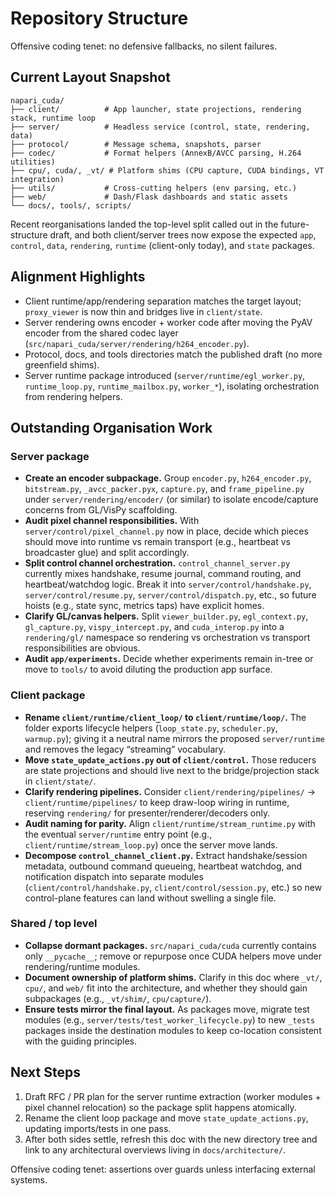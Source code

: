 # Repository Structure

Offensive coding tenet: no defensive fallbacks, no silent failures.

## Current Layout Snapshot

```
napari_cuda/
├── client/          # App launcher, state projections, rendering stack, runtime loop
├── server/          # Headless service (control, state, rendering, data)
├── protocol/        # Message schema, snapshots, parser
├── codec/           # Format helpers (AnnexB/AVCC parsing, H.264 utilities)
├── cpu/, cuda/, _vt/ # Platform shims (CPU capture, CUDA bindings, VT integration)
├── utils/           # Cross-cutting helpers (env parsing, etc.)
├── web/             # Dash/Flask dashboards and static assets
└── docs/, tools/, scripts/
```

Recent reorganisations landed the top-level split called out in the future-structure draft, and both client/server trees now expose the expected `app`, `control`, `data`, `rendering`, `runtime` (client-only today), and `state` packages.

## Alignment Highlights

- Client runtime/app/rendering separation matches the target layout; `proxy_viewer` is now thin and bridges live in `client/state`.
- Server rendering owns encoder + worker code after moving the PyAV encoder from the shared codec layer (`src/napari_cuda/server/rendering/h264_encoder.py`).
- Protocol, docs, and tools directories match the published draft (no more greenfield shims).
- Server runtime package introduced (`server/runtime/egl_worker.py`, `runtime_loop.py`, `runtime_mailbox.py`, `worker_*`), isolating orchestration from rendering helpers.

## Outstanding Organisation Work

### Server package

- **Create an encoder subpackage.** Group `encoder.py`, `h264_encoder.py`, `bitstream.py`, `_avcc_packer.pyx`, `capture.py`, and `frame_pipeline.py` under `server/rendering/encoder/` (or similar) to isolate encode/capture concerns from GL/VisPy scaffolding.
- **Audit pixel channel responsibilities.** With `server/control/pixel_channel.py` now in place, decide which pieces should move into runtime vs remain transport (e.g., heartbeat vs broadcaster glue) and split accordingly.
- **Split control channel orchestration.** `control_channel_server.py` currently mixes handshake, resume journal, command routing, and heartbeat/watchdog logic. Break it into `server/control/handshake.py`, `server/control/resume.py`, `server/control/dispatch.py`, etc., so future hoists (e.g., state sync, metrics taps) have explicit homes.
- **Clarify GL/canvas helpers.** Split `viewer_builder.py`, `egl_context.py`, `gl_capture.py`, `vispy_intercept.py`, and `cuda_interop.py` into a `rendering/gl/` namespace so rendering vs orchestration vs transport responsibilities are obvious.
- **Audit `app/experiments`.** Decide whether experiments remain in-tree or move to `tools/` to avoid diluting the production app surface.

### Client package

- **Rename `client/runtime/client_loop/` to `client/runtime/loop/`.** The folder exports lifecycle helpers (`loop_state.py`, `scheduler.py`, `warmup.py`); giving it a neutral name mirrors the proposed `server/runtime` and removes the legacy “streaming” vocabulary.
- **Move `state_update_actions.py` out of `client/control`.** Those reducers are state projections and should live next to the bridge/projection stack in `client/state/`.
- **Clarify rendering pipelines.** Consider `client/rendering/pipelines/` → `client/runtime/pipelines/` to keep draw-loop wiring in runtime, reserving `rendering/` for presenter/renderer/decoders only.
- **Audit naming for parity.** Align `client/runtime/stream_runtime.py` with the eventual `server/runtime` entry point (e.g., `client/runtime/stream_loop.py`) once the server move lands.
- **Decompose `control_channel_client.py`.** Extract handshake/session metadata, outbound command queueing, heartbeat watchdog, and notification dispatch into separate modules (`client/control/handshake.py`, `client/control/session.py`, etc.) so new control-plane features can land without swelling a single file.

### Shared / top level

- **Collapse dormant packages.** `src/napari_cuda/cuda` currently contains only `__pycache__`; remove or repurpose once CUDA helpers move under rendering/runtime modules.
- **Document ownership of platform shims.** Clarify in this doc where `_vt/`, `cpu/`, and `web/` fit into the architecture, and whether they should gain subpackages (e.g., `_vt/shim/`, `cpu/capture/`).
- **Ensure tests mirror the final layout.** As packages move, migrate test modules (e.g., `server/tests/test_worker_lifecycle.py`) to new `_tests` packages inside the destination modules to keep co-location consistent with the guiding principles.

## Next Steps

1. Draft RFC / PR plan for the server runtime extraction (worker modules + pixel channel relocation) so the package split happens atomically.
2. Rename the client loop package and move `state_update_actions.py`, updating imports/tests in one pass.
3. After both sides settle, refresh this doc with the new directory tree and link to any architectural overviews living in `docs/architecture/`.

Offensive coding tenet: assertions over guards unless interfacing external systems.

